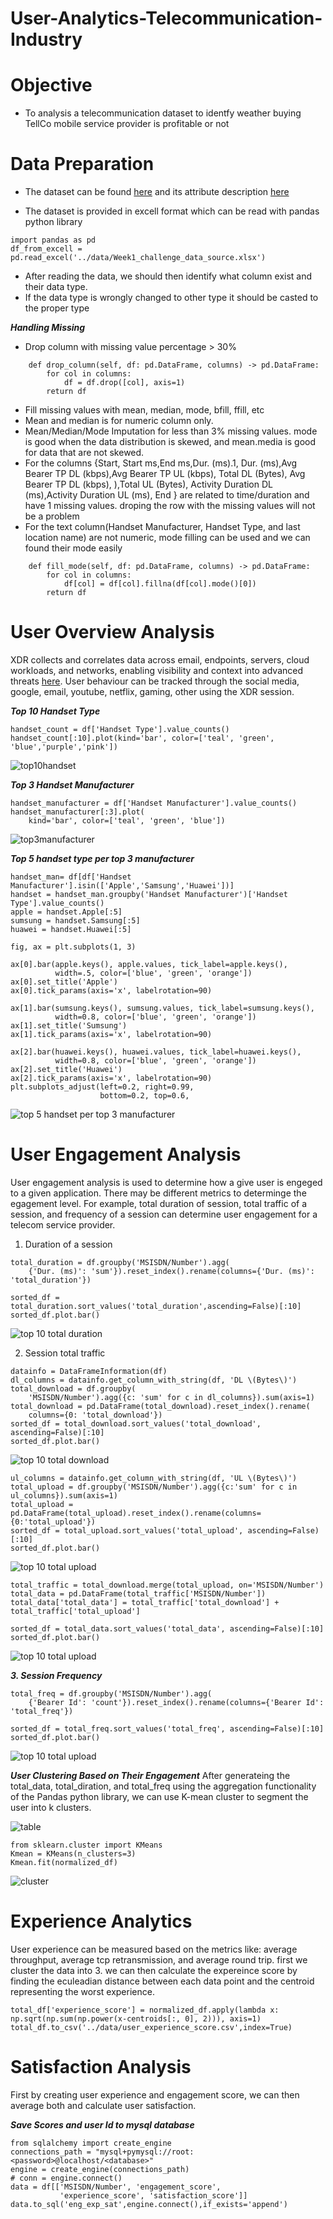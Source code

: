 # User-Analytics-Telecommunication-Industry

# Objective
- To analysis a telecommunication dataset to identfy weather buying TellCo mobile service provider is profitable or not
# Data Preparation
- The dataset can be found [here](https://docs.google.com/spreadsheets/d/1e1lgy4vHLlJ4zcful66AiORSLWlqMeSe/edit?usp=sharing&ouid=103241713684165615552&rtpof=true&sd=true) and its attribute description [here](https://docs.google.com/spreadsheets/d/1wY7YZwyZ_r_8xMUe_N2ZQled4RjP0_T6/edit?rtpof=true&sd=true#gid=497912695)

- The dataset is provided in excell format which can be read with pandas python library

```
import pandas as pd
df_from_excell = pd.read_excel('../data/Week1_challenge_data_source.xlsx')
```
- After reading the data, we should then identify what column exist and their data type.
- If the data type is wrongly changed to other type it should be casted to the proper type

***Handling Missing*** 

- Drop column with missing value percentage > 30%
```
    def drop_column(self, df: pd.DataFrame, columns) -> pd.DataFrame:
        for col in columns:
            df = df.drop([col], axis=1)
        return df
```
- Fill missing values with mean, median, mode, bfill, ffill, etc
- Mean and median is for numeric column only.
- Mean/Median/Mode Imputation for  less than 3% missing values. mode is good when the data distribution is skewed, and mean.media is good for data that are not skewed.
- For the columns {Start, Start ms,End ms,Dur. (ms).1, Dur. (ms),Avg Bearer TP DL (kbps),Avg Bearer TP UL (kbps), Total DL (Bytes), Avg Bearer TP DL (kbps), ),Total UL (Bytes), Activity Duration DL (ms),Activity Duration UL (ms), End } are related to time/duration and have 1 missing values. droping the row with the missing values will not be a problem
- For the text column(Handset Manufacturer, Handset Type, and last location name) are not numeric, mode filling can be used and we can found their mode easily 

```
    def fill_mode(self, df: pd.DataFrame, columns) -> pd.DataFrame:
        for col in columns:
            df[col] = df[col].fillna(df[col].mode()[0])
        return df
```
# User Overview Analysis
XDR collects and correlates data across email, endpoints, servers, cloud workloads, and networks, enabling visibility and context into advanced threats [here](https://www.cisco.com/c/en/us/products/security/what-is-xdr.html). User behaviour can be tracked through the social media, google, email, youtube, netflix, gaming, other using the XDR session.

***Top 10 Handset Type***
```
handset_count = df['Handset Type'].value_counts()
handset_count[:10].plot(kind='bar', color=['teal', 'green', 'blue','purple','pink'])

```
![top10handset](https://github.com/degagawolde/User-Analytics-Telecommunication-Industry/blob/main/images/top10handset.png)

***Top 3 Handset Manufacturer***
```
handset_manufacturer = df['Handset Manufacturer'].value_counts()
handset_manufacturer[:3].plot(
    kind='bar', color=['teal', 'green', 'blue'])
```
![top3manufacturer](https://github.com/degagawolde/User-Analytics-Telecommunication-Industry/blob/main/images/top3manufacturer.png)

***Top 5 handset type per top 3 manufacturer***
```
handset_man= df[df['Handset Manufacturer'].isin(['Apple','Samsung','Huawei'])]
handset = handset_man.groupby('Handset Manufacturer')['Handset Type'].value_counts()
apple = handset.Apple[:5]
sumsung = handset.Samsung[:5]
huawei = handset.Huawei[:5]
```
```
fig, ax = plt.subplots(1, 3)

ax[0].bar(apple.keys(), apple.values, tick_label=apple.keys(),
          width=.5, color=['blue', 'green', 'orange'])
ax[0].set_title('Apple')
ax[0].tick_params(axis='x', labelrotation=90)

ax[1].bar(sumsung.keys(), sumsung.values, tick_label=sumsung.keys(),
          width=0.8, color=['blue', 'green', 'orange'])
ax[1].set_title('Sumsung')
ax[1].tick_params(axis='x', labelrotation=90)

ax[2].bar(huawei.keys(), huawei.values, tick_label=huawei.keys(),
          width=0.8, color=['blue', 'green', 'orange'])
ax[2].set_title('Huawei')
ax[2].tick_params(axis='x', labelrotation=90)
plt.subplots_adjust(left=0.2, right=0.99,
                    bottom=0.2, top=0.6,
```
![top 5 handset per top 3 manufacturer](https://github.com/degagawolde/User-Analytics-Telecommunication-Industry/blob/main/images/top5hansetpermanufacture.png)

# User Engagement Analysis
User engagement analysis is used to determine how a give user is engeged to a given application. There may be different metrics to determinge the egagement level. For example, total duration of session, total traffic of a session, and frequency of a session can determine user engagement for a telecom service provider. 
1. Duration of a session
```
total_duration = df.groupby('MSISDN/Number').agg(
    {'Dur. (ms)': 'sum'}).reset_index().rename(columns={'Dur. (ms)': 'total_duration'})
```
```
sorted_df = total_duration.sort_values('total_duration',ascending=False)[:10]
sorted_df.plot.bar()
```
![top 10 total duration](https://github.com/degagawolde/User-Analytics-Telecommunication-Industry/blob/main/images/top10duration.png)

2. Session total traffic
```
datainfo = DataFrameInformation(df)
dl_columns = datainfo.get_column_with_string(df, 'DL \(Bytes\)')
total_download = df.groupby(
    'MSISDN/Number').agg({c: 'sum' for c in dl_columns}).sum(axis=1)
total_download = pd.DataFrame(total_download).reset_index().rename(
    columns={0: 'total_download'})
sorted_df = total_download.sort_values('total_download', ascending=False)[:10]
sorted_df.plot.bar()
```
![top 10 total download](https://github.com/degagawolde/User-Analytics-Telecommunication-Industry/blob/main/images/top10download.png)

```
ul_columns = datainfo.get_column_with_string(df, 'UL \(Bytes\)')
total_upload = df.groupby('MSISDN/Number').agg({c:'sum' for c in ul_columns}).sum(axis=1)
total_upload = pd.DataFrame(total_upload).reset_index().rename(columns={0:'total_upload'})
sorted_df = total_upload.sort_values('total_upload', ascending=False)[:10]
sorted_df.plot.bar()
```
![top 10 total upload](https://github.com/degagawolde/User-Analytics-Telecommunication-Industry/blob/main/images/top10upload.png)

```
total_traffic = total_download.merge(total_upload, on='MSISDN/Number')
total_data = pd.DataFrame(total_traffic['MSISDN/Number'])
total_data['total_data'] = total_traffic['total_download'] + total_traffic['total_upload']

sorted_df = total_data.sort_values('total_data', ascending=False)[:10]
sorted_df.plot.bar()
```
![top 10 total upload](https://github.com/degagawolde/User-Analytics-Telecommunication-Industry/blob/main/images/top10data.png)

***3. Session Frequency***
```
total_freq = df.groupby('MSISDN/Number').agg(
    {'Bearer Id': 'count'}).reset_index().rename(columns={'Bearer Id': 'total_freq'})

sorted_df = total_freq.sort_values('total_freq', ascending=False)[:10]
sorted_df.plot.bar()
```
![top 10 total upload](https://github.com/degagawolde/User-Analytics-Telecommunication-Industry/blob/main/images/top10fre.png)

***User Clustering Based on Their Engagement***
After generateing the total_data, total_diration, and total_freq using the aggregation functionality of the Pandas python library, we can use K-mean cluster to segment the user into k clusters.

![table](https://github.com/degagawolde/User-Analytics-Telecommunication-Industry/blob/main/images/engagementtable.png)

```
from sklearn.cluster import KMeans
Kmean = KMeans(n_clusters=3)
Kmean.fit(normalized_df)
```

![cluster](https://github.com/degagawolde/User-Analytics-Telecommunication-Industry/blob/main/images/3cluster.png)

# Experience Analytics
User experience can be measured based on the metrics like: average throughput, average tcp retransmission, and average round trip. 
first we cluster the data into 3. we can then calculate the expereince score by finding the eculeadian distance between each data point and the centroid representing the worst experience.
```
total_df['experience_score'] = normalized_df.apply(lambda x: np.sqrt(np.sum(np.power(x-centroids[:, 0], 2))), axis=1)
total_df.to_csv('../data/user_experience_score.csv',index=True)
```

# Satisfaction Analysis
First by creating user experience and engagement score, we can then average both and calculate user satisfaction. 

***Save Scores and user Id to mysql database***
```
from sqlalchemy import create_engine
connections_path = "mysql+pymysql://root:<password>@localhost/<database>"
engine = create_engine(connections_path)
# conn = engine.connect()
data = df[['MSISDN/Number', 'engagement_score',
           'experience_score', 'satisfaction_score']]
data.to_sql('eng_exp_sat',engine.connect(),if_exists='append')
```
